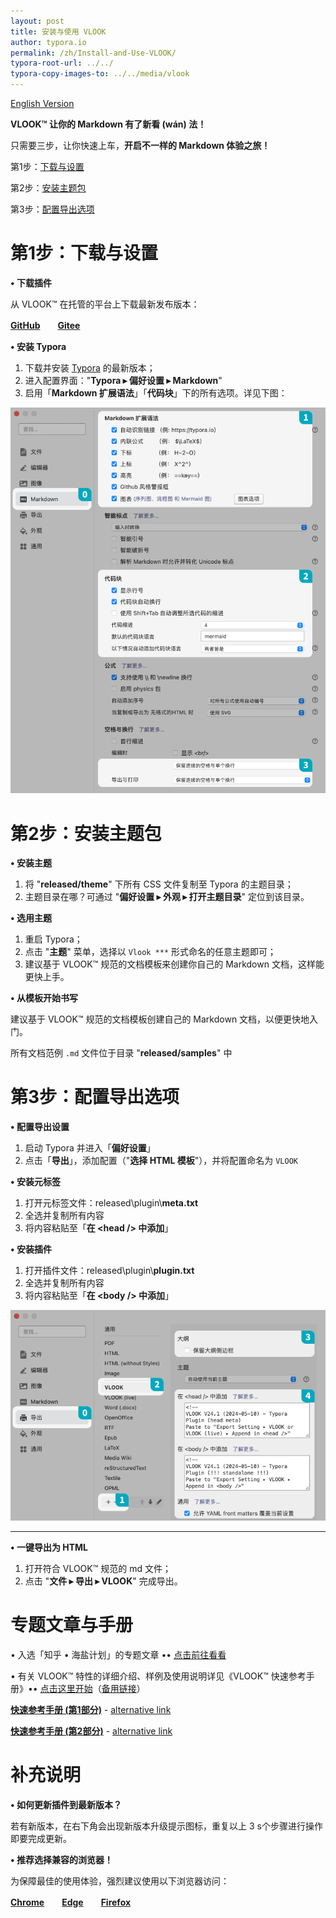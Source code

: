 ```yaml
---
layout: post
title: 安装与使用 VLOOK
author: typora.io
permalink: /zh/Install-and-Use-VLOOK/
typora-root-url: ../../
typora-copy-images-to: ../../media/vlook
---
```


[English Version](/Install-and-Use-VLOOK/)

**VLOOK™ 让你的 Markdown 有了新看 (wán) 法！**



只需要三步，让你快速上车，**开启不一样的 Markdown 体验之旅！**

第1步：[下载与设置](#第1步：下载与设置)

第2步：[安装主题包](#第2步：安装主题包)

第3步：[配置导出选项](#第3步：配置导出选项)



# 第1步：下载与设置

**• 下载插件**

从 VLOOK™ 在托管的平台上下载最新发布版本：

**[GitHub](https://github.com/MadMaxChow/VLOOK/releases)**　　**[Gitee](https://gitee.com/madmaxchow/VLOOK/releases?kbd=alt)**

**• 安装 Typora**

1. 下载并安装 [Typora](https://www.typora.io) 的最新版本；
2. 进入配置界面："**Typora ▸ 偏好设置 ▸ Markdown**"
3. 启用「**Markdown 扩展语法**」「**代码块**」下的所有选项。详见下图：

![Typora ▸ Preferences ▸ Markdown](/media/vlook/typora-opt1-light.png)



# 第2步：安装主题包

**• 安装主题**

1. 将 "**released/theme**" 下所有 CSS 文件复制至 Typora 的主题目录；
2. 主题目录在哪？可通过 "**偏好设置 ▸ 外观 ▸ 打开主题目录**" 定位到该目录。

**• 选用主题**

1. 重启 Typora；
2. 点击 "**主题**" 菜单，选择以 `Vlook ***` 形式命名的任意主题即可；
3. 建议基于 VLOOK™ 规范的文档模板来创建你自己的 Markdown 文档，这样能更快上手。

**• 从模板开始书写**

建议基于 VLOOK™ 规范的文档模板创建自己的 Markdown 文档，以便更快地入门。

所有文档范例 `.md` 文件位于目录 "**released/samples**" 中



# 第3步：配置导出选项

**• 配置导出设置**

1. 启动 Typora 并进入「**偏好设置**」
2. 点击「**导出**」，添加配置（"**选择 HTML 模板**"），并将配置命名为 `VLOOK` 

**• 安装元标签**

1. 打开元标签文件：released\plugin\\**meta.txt**
2. 全选并复制所有内容
3. 将内容粘贴至「**在 &lt;head /&gt; 中添加**」

**• 安装插件**

1. 打开插件文件：released\plugin\\**plugin.txt**
2. 全选并复制所有内容
3. 将内容粘贴至「**在 &lt;body /&gt; 中添加**」

![Typora ▸ Preferences ▸ Export](/media/vlook/typora-opt2-light.png)

---

**• 一键导出为 HTML**

1. 打开符合 VLOOK™ 规范的 md 文件；
2. 点击 "**文件 ▸ 导出 ▸ VLOOK**" 完成导出。



# 专题文章与手册

• 入选「知乎 • 海盐计划」的专题文章 •• [点击前往看看](https://www.zhihu.com/people/maxchow/posts)

• 有关 VLOOK™ 特性的详细介绍、样例及使用说明详见《VLOOK™ 快速参考手册》•• [点击这里开始](https://madmaxchow.github.io/VLOOK/guide.html)（[备用链接](https://vlook-doc.pages.dev/guide.html)）

**[快速参考手册 (第1部分)](https://madmaxchow.github.io/VLOOK/guide.html)** - [alternative link](https://vlook-doc.pages.dev/guide.html)

**[快速参考手册 (第2部分)](https://madmaxchow.github.io/VLOOK/guide2.html)** - [alternative link](https://vlook-doc.pages.dev/guide2.html)



# 补充说明

**• 如何更新插件到最新版本？**

若有新版本，在右下角会出现新版本升级提示图标，重复以上 3 s个步骤进行操作即要完成更新。

**• 推荐选择兼容的浏览器！**

为保障最佳的使用体验，强烈建议使用以下浏览器访问：

**[Chrome](https://www.google.cn/chrome/)**　　**[Edge](https://www.microsoft.com/edge)**　　**[Firefox](https://www.mozilla.org/firefox)**
